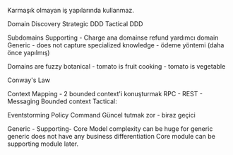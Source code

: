 Karmaşık olmayan iş yapılarında kullanmaz.

Domain Discovery
Strategic DDD
Tactical DDD

Subdomains
Supporting - Charge ana domainse refund yardımcı domain
Generic - does not capture specialized knowledge - ödeme yöntemi (daha önce yapılmış)

Domains are fuzzy
botanical - tomato is fruit
cooking - tomato is vegetable

Conway's Law

Context Mapping - 2 bounded context'i konuşturmak
RPC - REST - Messaging
Bounded context
Tactical: 


Eventstorming
Policy
Command
Güncel tutmak zor - biraz geçici

Generic - Supporting- Core
Model complexity can be huge for generic
generic does not have any business differentiation
Core module can be supporting module later.